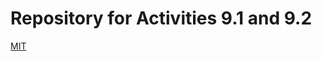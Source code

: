 # Repository for Activities 9.1 and 9.2

<a href="https://github.com/dqiu0/dqiu0.github.io/blob/main/MIT.ipynb">MIT</a>
